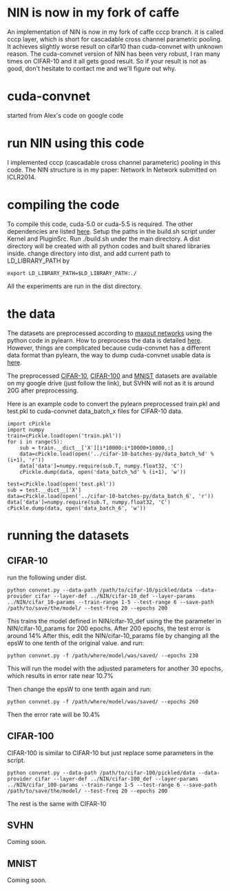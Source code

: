 NIN is now in my fork of caffe
==============================
An implementation of NIN is now in my fork of caffe cccp branch.
it is called cccp layer, which is short for cascadable cross channel parametric pooling.
It achieves slightly worse result on cifar10 than cuda-convnet with unknown reason.
The cuda-convnet version of NIN has been very robust, I ran many times on CIFAR-10 and it all gets good result.
So if your result is not as good, don't hesitate to contact me and we'll figure out why.


cuda-convnet
============

started from Alex's code on google code


run NIN using this code
=======================

I implemented cccp (cascadable cross channel parameteric) pooling in this code.
The NIN structure is in my paper: Network In Network submitted on ICLR2014.

compiling the code
==================
To compile this code, cuda-5.0 or cuda-5.5 is required.
The other dependencies are listed [here](https://code.google.com/p/cuda-convnet/wiki/Compiling).
Setup the paths in the build.sh script under Kernel and PluginSrc.
Run ./build.sh under the main directory. A dist directory will be created with all python codes and built shared libraries inside.
change directory into dist, and add current path to LD_LIBRARY_PATH by
```shell
export LD_LIBRARY_PATH=$LD_LIBRARY_PATH:./
```
All the experiments are run in the dist directory.

the data
========
The datasets are preprocessed according to [maxout networks](http://arxiv.org/abs/1302.4389) using the python code in pylearn. How to preprocess the data is detailed [here](https://github.com/lisa-lab/pylearn2/tree/master/pylearn2/scripts/papers/maxout).
However, things are complicated because cuda-convnet has a different data format than pylearn, the way to dump cuda-convnet usable data is [here](https://code.google.com/p/cuda-convnet/wiki/Data).

The preprocessed [CIFAR-10](https://drive.google.com/file/d/0B5bEhIhshfIeNkFqS0pjeHg1Tm8/edit?usp=sharing), [CIFAR-100](https://drive.google.com/file/d/0B5bEhIhshfIeQzlrd2tEVTc3Z2M/edit?usp=sharing) and [MNIST](https://drive.google.com/file/d/0B5bEhIhshfIeeXAzS183VkhWUmM/edit?usp=sharing) datasets are available on my google drive (just follow the link), but SVHN will not as it is around 20G after preprocessing.

Here is an example code to convert the pylearn preprocessed train.pkl and test.pkl to cuda-convnet data_batch_x files for CIFAR-10 data.
```
import cPickle
import numpy
train=cPickle.load(open('train.pkl'))
for i in range(5):
    sub = train.__dict__['X'][i*10000:i*10000+10000,:]
    data=cPickle.load(open('../cifar-10-batches-py/data_batch_%d' % (i+1), 'r'))
    data['data']=numpy.require(sub.T, numpy.float32, 'C')
    cPickle.dump(data, open('data_batch_%d' % (i+1), 'w'))

test=cPickle.load(open('test.pkl'))
sub = test.__dict__['X']
data=cPickle.load(open('../cifar-10-batches-py/data_batch_6', 'r'))
data['data']=numpy.require(sub.T, numpy.float32, 'C')
cPickle.dump(data, open('data_batch_6', 'w'))
```

running the datasets
====================
CIFAR-10
--------
run the following under dist.
```shell
python convnet.py --data-path /path/to/cifar-10/pickled/data --data-provider cifar --layer-def ../NIN/cifar-10_def --layer-params ../NIN/cifar_10-params --train-range 1-5 --test-range 6 --save-path /path/to/save/the/model/ --test-freq 20 --epochs 200
```
This trains the model defined in NIN/cifar-10_def using the the parameter in NIN/cifar-10_params for 200 epochs.
After 200 epochs, the test error is around 14%
After this, edit the NIN/cifar-10_params file by changing all the epsW to one tenth of the original value.
and run:
```shell
python convnet.py -f /path/where/model/was/saved/ --epochs 230
```
This will run the model with the adjusted parameters for another 30 epochs, which results in error rate near 10.7%

Then change the epsW to one tenth again and run:
```shell
python convnet.py -f /path/where/model/was/saved/ --epochs 260
```
Then the error rate will be 10.4%

CIFAR-100
---------
CIFAR-100 is similar to CIFAR-10 but just replace some parameters in the script.
```shell
python convnet.py --data-path /path/to/cifar-100/pickled/data --data-provider cifar --layer-def ../NIN/cifar-100_def --layer-params ../NIN/cifar_100-params --train-range 1-5 --test-range 6 --save-path /path/to/save/the/model/ --test-freq 20 --epochs 200
```
The rest is the same with CIFAR-10


SVHN
----
Coming soon.


MNIST
-----
Coming soon.
